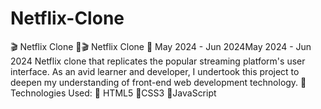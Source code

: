 # Netflix-Clone
🎬 Netflix Clone 🍿🎬 Netflix Clone 🍿 May 2024 - Jun 2024May 2024 - Jun 2024 Netflix clone that replicates the popular streaming platform's user interface. As an avid learner and developer, I undertook this project to deepen my understanding of front-end web development technology.  🌟Technologies Used:  🔹 HTML5  🔹CSS3  🔹JavaScript  

